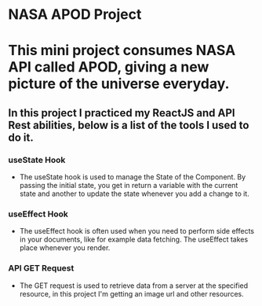# NASA APOD Project

# This mini project consumes NASA API called APOD, giving a new picture of the universe everyday.

## In this project I practiced my ReactJS and API Rest abilities, below is a list of the tools I used to do it.

### useState Hook
- The useState hook is used to manage the State of the Component. By passing the initial state, you get in return a variable with the current state and another to update the state whenever you add a change to it.

### useEffect Hook
- The useEffect hook is often used when you need to perform side effects in your documents, like for example data fetching. The useEffect takes place whenever you render.

### API GET Request

- The GET request is used to retrieve data from a server at the specified resource, in this project I'm getting an image url and other resources.
